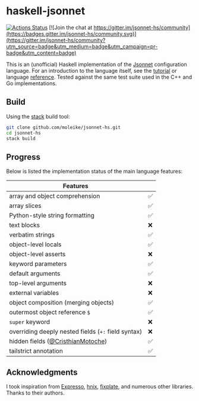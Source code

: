 # haskell-jsonnet

[![Actions Status](https://github.com/moleike/jsonnet-hs/workflows/build/badge.svg)](https://github.com/moleike/jsonnet-hs/actions) [![Join the chat at https://gitter.im/jsonnet-hs/community](https://badges.gitter.im/jsonnet-hs/community.svg)](https://gitter.im/jsonnet-hs/community?utm_source=badge&utm_medium=badge&utm_campaign=pr-badge&utm_content=badge)

This is an (unofficial) Haskell implementation of the [Jsonnet][jsonnet] configuration language.
For an introduction to the language itself, see the [tutorial][tutorial] or language [reference][reference].
Tested against the same test suite used in the C++ and Go implementations.

[jsonnet]: https://jsonnet.org/
[tutorial]: https://jsonnet.org/learning/tutorial.html
[reference]: https://jsonnet.org/ref/language.html

## Build

Using the [stack][stack] build tool:

```bash
git clone github.com/moleike/jsonnet-hs.git
cd jsonnet-hs
stack build
```
[stack]: https://docs.haskellstack.org/en/stable/README

## Progress

Below is listed the implementation status of the main language features:

| Features                                                                 | |
|--------------------------------------------------------------------------|---|
| array and object comprehension                                           | ✅ |
| array slices                                                             | ✅ |
| Python-style string formatting                                           | ✅ |
| text blocks                                                              | ❌ |
| verbatim strings                                                         | ✅ |
| object-level locals                                                      | ✅ |
| object-level asserts                                                     | ❌ |
| keyword parameters                                                       | ✅ |
| default arguments                                                        | ✅ |
| top-level arguments                                                      | ❌ |
| external variables                                                       | ❌ |
| object composition (merging objects)                                     | ✅ |
| outermost object reference `$`                                           | ✅ |
| `super` keyword                                                          | ❌ |
| overriding deeply nested fields (`+:` field syntax)                      | ❌ |
| hidden fields ([@CristhianMotoche](https://github.com/CristhianMotoche)) | ✅ |
| tailstrict annotation                                                    | ✅ |

[//]: # "Implementation overview"


## Acknowledgments
I took inspiration from [Expresso][Expresso], [hnix][hnix], [fixplate][fixplate], and numerous other libraries. Thanks to their authors.

[Expresso]: https://github.com/willtim/Expresso
[hnix]: https://github.com/haskell-nix/hnix
[fixplate]: https://hackage.haskell.org/package/fixplate
